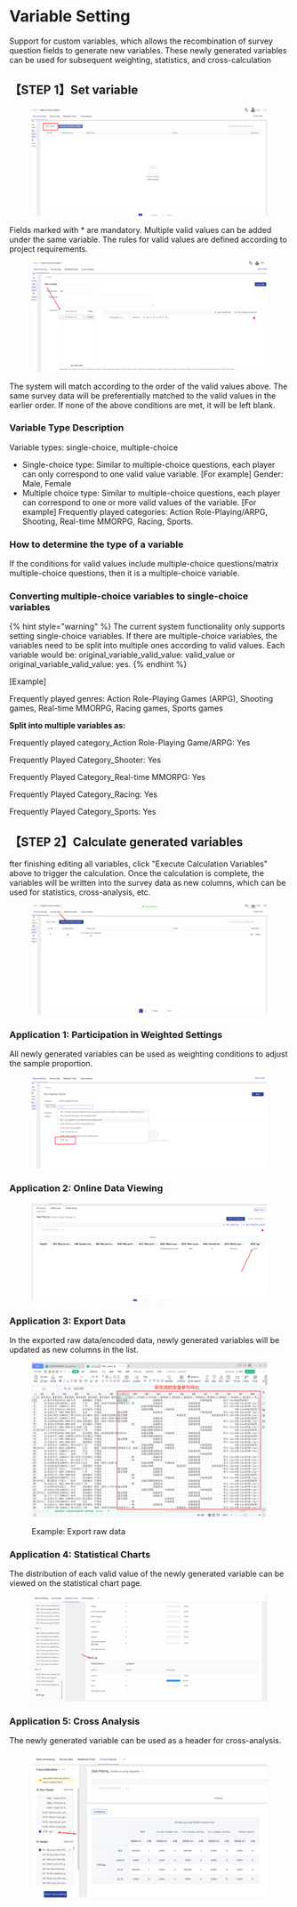 # Variable Setting

Support for custom variables, which allows the recombination of survey question fields to generate new variables. These newly generated variables can be used for subsequent weighting, statistics, and cross-calculation

## 【STEP 1】Set variable

<figure><img src="../../../.gitbook/assets/image (7) (1) (1) (1) (1) (1).png" alt=""><figcaption></figcaption></figure>

Fields marked with \* are mandatory. Multiple valid values can be added under the same variable. The rules for valid values are defined according to project requirements.

<figure><img src="../../../.gitbook/assets/image (8) (1) (1) (1) (1) (1).png" alt=""><figcaption></figcaption></figure>

The system will match according to the order of the valid values above. The same survey data will be preferentially matched to the valid values in the earlier order. If none of the above conditions are met, it will be left blank.

### Variable Type Description

Variable types: single-choice, multiple-choice

* Single-choice type: Similar to multiple-choice questions, each player can only correspond to one valid value variable. \[For example] Gender: Male, Female
* Multiple choice type: Similar to multiple-choice questions, each player can correspond to one or more valid values of the variable. \[For example] Frequently played categories: Action Role-Playing/ARPG, Shooting, Real-time MMORPG, Racing, Sports.

### How to determine the type of a variable

If the conditions for valid values include multiple-choice questions/matrix multiple-choice questions, then it is a multiple-choice variable.

### Converting multiple-choice variables to single-choice variables

{% hint style="warning" %}
The current system functionality only supports setting single-choice variables. If there are multiple-choice variables, the variables need to be split into multiple ones according to valid values. Each variable would be: original\_variable\_valid\_value: valid\_value or original\_variable\_valid\_value: yes.
{% endhint %}

\[Example]

Frequently played genres: Action Role-Playing Games (ARPG), Shooting games, Real-time MMORPG, Racing games, Sports games

**Split into multiple variables as:**

Frequently played category\_Action Role-Playing Game/ARPG: Yes

Frequently Played Category\_Shooter: Yes&#x20;

Frequently Played Category\_Real-time MMORPG: Yes&#x20;

Frequently Played Category\_Racing: Yes&#x20;

Frequently Played Category\_Sports: Yes



## 【STEP 2】Calculate generated variables

fter finishing editing all variables, click "Execute Calculation Variables" above to trigger the calculation. Once the calculation is complete, the variables will be written into the survey data as new columns, which can be used for statistics, cross-analysis, etc.

<figure><img src="../../../.gitbook/assets/image (9) (1) (1) (1) (1) (1).png" alt=""><figcaption></figcaption></figure>

### Application 1: Participation in Weighted Settings

All newly generated variables can be used as weighting conditions to adjust the sample proportion.

<figure><img src="../../../.gitbook/assets/image (2) (1) (1).png" alt=""><figcaption></figcaption></figure>

### Application 2: Online Data Viewing

<figure><img src="../../../.gitbook/assets/image (3) (1).png" alt=""><figcaption></figcaption></figure>

### Application 3: Export Data

In the exported raw data/encoded data, newly generated variables will be updated as new columns in the list.

<figure><img src="../../../.gitbook/assets/image (106).png" alt=""><figcaption><p>Example: Export raw data</p></figcaption></figure>

### Application 4: Statistical Charts

The distribution of each valid value of the newly generated variable can be viewed on the statistical chart page.

<figure><img src="../../../.gitbook/assets/image (4) (1).png" alt=""><figcaption></figcaption></figure>

### Application 5: Cross Analysis

The newly generated variable can be used as a header for cross-analysis.

<figure><img src="../../../.gitbook/assets/image (5) (1).png" alt=""><figcaption></figcaption></figure>
